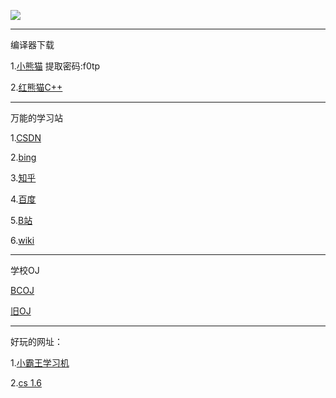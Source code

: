 



![](bilibili:BV1Pb4y1y7tN?page=2&t=160)


------------

编译器下载

1.[小熊猫](https://wwe.lanzoui.com/b01os0mwd)
提取密码:f0tp

2.[红熊猫C++](https://safe.51xiazai.cn/huajunsafe/DevCpp6.7.5.exe)

------------

万能的学习站

1.[CSDN](https://www.csdn.net/)

2.[bing](https://cn.bing.com/)

3.[知乎](https://www.zhihu.com/)

4.[百度](https://www.baidu.com/)

5.[B站](https://www.bilibili.com/)

6.[wiki](https://oi-wiki.org/)

------------
学校OJ

[BCOJ](http://123.207.34.142/)

[旧OJ](http://106.52.83.178/)



------------

好玩的网址：

1.[小霸王学习机](http://ending.fun/)

2.[cs 1.6](https://play-cs.com/)


